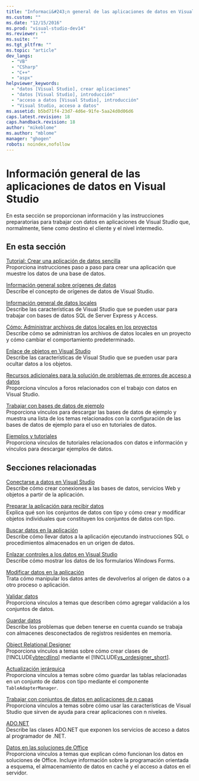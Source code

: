 ```yaml
---
title: "Informaci&#243;n general de las aplicaciones de datos en Visual Studio | Microsoft Docs"
ms.custom: ""
ms.date: "12/15/2016"
ms.prod: "visual-studio-dev14"
ms.reviewer: ""
ms.suite: ""
ms.tgt_pltfrm: ""
ms.topic: "article"
dev_langs: 
  - "VB"
  - "CSharp"
  - "C++"
  - "aspx"
helpviewer_keywords: 
  - "datos [Visual Studio], crear aplicaciones"
  - "datos [Visual Studio], introducción"
  - "acceso a datos [Visual Studio], introducción"
  - "Visual Studio, acceso a datos"
ms.assetid: b5bd71f4-23d7-4d6e-91fe-5aa24d0d06d6
caps.latest.revision: 18
caps.handback.revision: 18
author: "mikeblome"
ms.author: "mblome"
manager: "ghogen"
robots: noindex,nofollow
---
```

# Informaci&#243;n general de las aplicaciones de datos en Visual Studio
En esta sección se proporcionan información y las instrucciones preparatorias para trabajar con datos en aplicaciones de Visual Studio que, normalmente, tiene como destino el cliente y el nivel intermedio.  
  
## En esta sección  
 [Tutorial: Crear una aplicación de datos sencilla](../Topic/Walkthrough:%20Creating%20a%20Simple%20Data%20Application.md)  
 Proporciona instrucciones paso a paso para crear una aplicación que muestre los datos de una base de datos.  
  
 [Información general sobre orígenes de datos](../data-tools/add-new-data-sources.md)  
 Describe el concepto de orígenes de datos de Visual Studio.  
  
 [Información general de datos locales](../data-tools/local-data-overview.md)  
 Describe las características de Visual Studio que se pueden usar para trabajar con bases de datos SQL de Server Express y Access.  
  
 [Cómo: Administrar archivos de datos locales en los proyectos](../data-tools/how-to-manage-local-data-files-in-your-project.md)  
 Describe cómo se administran los archivos de datos locales en un proyecto y cómo cambiar el comportamiento predeterminado.  
  
 [Enlace de objetos en Visual Studio](../data-tools/bind-objects-in-visual-studio.md)  
 Describe las características de Visual Studio que se pueden usar para ocultar datos a los objetos.  
  
 [Recursos adicionales para la solución de problemas de errores de acceso a datos](../data-tools/additional-resources-for-troubleshooting-data-access-errors.md)  
 Proporciona vínculos a foros relacionados con el trabajo con datos en Visual Studio.  
  
 [Trabajar con bases de datos de ejemplo](../data-tools/installing-database-systems-tools-and-samples.md)  
 Proporciona vínculos para descargar las bases de datos de ejemplo y muestra una lista de los temas relacionados con la configuración de las bases de datos de ejemplo para el uso en tutoriales de datos.  
  
 [Ejemplos y tutoriales](../data-tools/data-applications-samples-and-walkthroughs.md)  
 Proporciona vínculos de tutoriales relacionados con datos e información y vínculos para descargar ejemplos de datos.  
  
## Secciones relacionadas  
 [Conectarse a datos en Visual Studio](../data-tools/connecting-to-data-in-visual-studio.md)  
 Describe cómo crear conexiones a las bases de datos, servicios Web y objetos a partir de la aplicación.  
  
 [Preparar la aplicación para recibir datos](../Topic/Preparing%20Your%20Application%20to%20Receive%20Data.md)  
 Explica qué son los conjuntos de datos con tipo y cómo crear y modificar objetos individuales que constituyen los conjuntos de datos con tipo.  
  
 [Buscar datos en la aplicación](../data-tools/fetching-data-into-your-application.md)  
 Describe cómo llevar datos a la aplicación ejecutando instrucciones SQL o procedimientos almacenados en un origen de datos.  
  
 [Enlazar controles a los datos en Visual Studio](../data-tools/bind-controls-to-data-in-visual-studio.md)  
 Describe cómo mostrar los datos de los formularios Windows Forms.  
  
 [Modificar datos en la aplicación](../data-tools/editing-data-in-your-application.md)  
 Trata cómo manipular los datos antes de devolverlos al origen de datos o a otro proceso o aplicación.  
  
 [Validar datos](../Topic/Validating%20Data.md)  
 Proporciona vínculos a temas que describen cómo agregar validación a los conjuntos de datos.  
  
 [Guardar datos](../data-tools/saving-data.md)  
 Describe los problemas que deben tenerse en cuenta cuando se trabaja con almacenes desconectados de registros residentes en memoria.  
  
 [Object Relational Designer](../data-tools/linq-to-sql-tools-in-visual-studio2.md)  
 Proporciona vínculos a temas sobre cómo crear clases de [!INCLUDE[vbtecdlinq](../data-tools/includes/vbtecdlinq_md.md)] mediante el [!INCLUDE[vs_ordesigner_short](../data-tools/includes/vs_ordesigner_short_md.md)].  
  
 [Actualización jerárquica](../data-tools/hierarchical-update.md)  
 Proporciona vínculos a temas sobre cómo guardar las tablas relacionadas en un conjunto de datos con tipo mediante el componente `TableAdapterManager`.  
  
 [Trabajar con conjuntos de datos en aplicaciones de n capas](../data-tools/work-with-datasets-in-n-tier-applications.md)  
 Proporciona vínculos a temas sobre cómo usar las características de Visual Studio que sirven de ayuda para crear aplicaciones con n niveles.  
  
 [ADO.NET](../Topic/ADO.NET.md)  
 Describe las clases ADO.NET que exponen los servicios de acceso a datos al programador de .NET.  
  
 [Datos en las soluciones de Office](/office-dev/office-dev/data-in-office-solutions)  
 Proporciona vínculos a temas que explican cómo funcionan los datos en soluciones de Office.  Incluye información sobre la programación orientada a esquema, el almacenamiento de datos en caché y el acceso a datos en el servidor.